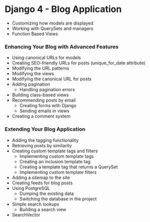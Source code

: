 # Django 4 - Blog Application
- Customizing how models are displayed
- Working with QuerySets and managers
- Function Based Views

### Enhancing Your Blog with Advanced Features
- Using canonical URLs for models
- Creating SEO-friendly URLs for posts (unique_for_date attribute)
- Modifying the URL patterns
- Modifying the views
- Modifying the canonical URL for posts
- Adding pagination
    - Handling pagination errors
- Building class-based views
- Recommending posts by email
    - Creating forms with Django
    - Sending emails in views
- Creating a comment system

### Extending Your Blog Application
 - Adding the tagging functionality
 - Retrieving posts by similarity
 - Creating custom template tags and filters
    - Implementing custom template tags
    - Creating an inclusion template tag
    - Creating a template tag that returns a QuerySet
    - Implementing custom template filters
- Adding a sitemap to the site
- Creating feeds for blog posts
- Using PostgreSQL
    - Dumping the existing data
    - Switching the database in the project
- Simple search lookups
    - Building a search view
- SearchVector